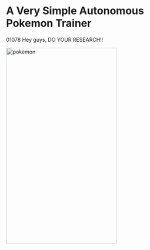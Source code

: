 # A Very Simple Autonomous Pokemon Trainer
01078 Hey guys, DO YOUR RESEARCH!!

<a href="https://lab.ueda.asia/wp-content/uploads/2016/07/pokemon-1.gif"><img src="https://lab.ueda.asia/wp-content/uploads/2016/07/pokemon-1.gif" alt="pokemon" width="300" height="533" class="aligncenter size-full wp-image-1092" /></a>
